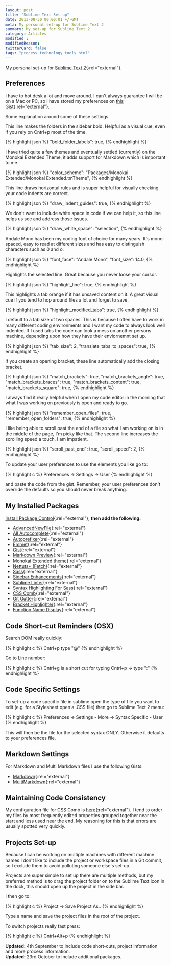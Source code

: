 ```yaml
---
layout: post
title: "Sublime Text Set-up"
date: 2013-08-30 00:00:01 +/-GMT
meta: My personal set-up for Sublime Text 2
summary: My set-up for Sublime Text 2
category: Articles
modified :
modifiedReason:
twitterCard: false
tags: "process technology tools html"
---
```


My personal set-up for [Sublime Text 2](https://www.sublimetext.com "Sublime Text 2"){:rel="external"}.

## Preferences

I have to hot desk a lot and move around. I can't always guarantee I will be on a Mac or PC, so I have stored my preferences on [this Gist](https://gist.github.com/vipickering/6375327){:rel="external"}.

Some explanation around some of these settings.

This line makes the folders in the sidebar bold. Helpful as a visual cue, even if you rely on Cntrl+p most of the time.

{% highlight json %}
  "bold_folder_labels": true,
{% endhighlight %}

I have tried quite a few themes and eventually settled (currently) on the Monokai Extended Theme, it adds support for Markdown which is important to me.

{% highlight json %}
  "color_scheme": "Packages/Monokai Extended/Monokai Extended.tmTheme",
{% endhighlight %}

This line draws horizontal rules and is super helpful for visually checking your code indents are correct.

{% highlight json %}
  "draw_indent_guides": true,
{% endhighlight %}

We don't want to include white space in code if we can help it, so this line helps us see and address those issues.

{% highlight json %}
  "draw_white_space": "selection",
{% endhighlight %}

Andale Mono has been my coding font of choice for many years. It's mono-spaced, easy to read at different sizes and has easy to distinguish characters such as 0 and o.

{% highlight json %}
  "font_face": "Andale Mono",
  "font_size": 14.0,
{% endhighlight %}

Highlights the selected line. Great because you never loose your cursor.

{% highlight json %}
  "highlight_line": true,
{% endhighlight %}

This highlights a tab orange if it has unsaved content on it. A great visual cue if you tend to hop around files a lot and forget to save.

{% highlight json %}
  "highlight_modified_tabs": true,
{% endhighlight %}

I default to a tab size of two spaces. This is because I often have to work in many different coding environments and I want my code to always look well indented. If I used tabs the code can look a mess on another persons machine, depending upon how they have their enviornemnt set up.

{% highlight json %}
  "tab_size": 2,
  "translate_tabs_to_spaces": true,
{% endhighlight %}

If you create an opening bracket, these line automatically add the closing bracket.

{% highlight json %}
  "match_brackets": true,
  "match_brackets_angle": true,
  "match_brackets_braces": true,
  "match_brackets_content": true,
  "match_brackets_square": true,
{% endhighlight %}

I always find it really helpful when I open my code editor in the morning that what I was working on previously is open and ready to go.

{% highlight json %}
  "remember_open_files": true,
  "remember_open_folders": true,
{% endhighlight %}

I like being able to scroll past the end of a file so what I am working on is in the middle of the page, I'm picky like that.
The second line increases the scrolling speed a touch, I am impatient.

{% highlight json %}
  "scroll_past_end": true,
  "scroll_speed": 2,
{% endhighlight %}

To update your user preferences to use the elements you like go to:

{% highlight c %}
  Preferences -> Settings -> User
{% endhighlight %}

and paste the code from the gist. Remember, your user preferences don't override the defaults so you should never break anything.

## My Installed Packages
[Install Package Control](https://packagecontrol.io){:rel="external"}, **then add the following:**

-  [AdvancedNewFile](https://github.com/skuroda/Sublime-AdvancedNewFile){:rel="external"}
-  [All Autocomplete](https://github.com/alienhard/SublimeAllAutocomplete){:rel="external"}
-  [Autoprefixer](https://github.com/sindresorhus/sublime-autoprefixer){:rel="external"}
-  [Emmet](http://docs.emmet.io){:rel="external"}
-  [Gist](https://github.com/condemil/Gist){:rel="external"}
-  [Markdown Preview](https://github.com/revolunet/sublimetext-markdown-preview){:rel="external"}
-  [Monokai Extended theme](https://github.com/jonschlinkert/sublime-monokai-extended){:rel="external"}
-  [Nettuts+ (Fetch)](http://net.tutsplus.com/articles/news/introducing-nettuts-fetch/){:rel="external"}
-  [Sass](https://github.com/mischah/Sublime-Text-2-Settings/tree/master/Sass){:rel="external"}
-  [Sidebar Enhancements](https://github.com/titoBouzout/SideBarEnhancements/tree/st3){:rel="external"}
-  [Sublime Linter](https://github.com/SublimeLinter/SublimeLinter){:rel="external"}
-  [Syntax Highlighting For Sass](https://github.com/P233/Syntax-highlighting-for-Sass){:rel="external"}
-  [CSS Comb](http://csscomb.com){:rel="external"}
-  [Git Gutter](https://github.com/jisaacks/GitGutter){:rel="external"}
-  [Bracket Highlighter](https://github.com/facelessuser/BracketHighlighter){:rel="external"}
-  [Function Name Display](https://github.com/akrabat/SublimeFunctionNameDisplay){:rel="external"}

## Code Short-cut Reminders (OSX)

Search DOM really quickly:

{% highlight c %}
Cntrl+p type "@"
{% endhighlight %}

Go to Line number:

{% highlight c %}
Cntrl+g is a short cut for typing Cntrl+p -> type ":"
{% endhighlight %}

## Code Specific Settings
To set-up a code specific file in sublime open the type of file you want to edit (e.g. for a Stylesheet open a .CSS file) then go to Sublime Text 2 menu:

{% highlight c %}
Preferences -> Settings - More -> Syntax Specific - User
{% endhighlight %}

This will then be the file for the selected syntax ONLY. Otherwise it defaults to your preferences file.

## Markdown Settings

For Markdown and Multi Markdown files I use the following Gists:

-  [Markdown](https://gist.github.com/vipickering/6672778){:rel="external"}
-  [MultiMarkdown](https://gist.github.com/vipickering/6672771){:rel="external"}

## Maintaining Code Consistency

My configuration file for CSS Comb is [here](https://gist.github.com/vipickering/6582514){:rel="external"}. I tend to order my files by most frequently edited properties grouped together near the start and less used near the end. My reasoning for this is that errors are usually spotted very quickly.

## Projects Set-up
Because I can be working on multiple machines with different machine names I don't like to include the project or workspace files in a Git commit, so I exclude them to avoid polluting someone else's set-up.

Projects are super simple to set up there are multiple methods, but my preferred method is to drag the project folder on to the Sublime Text icon in the dock, this should open up the project in the side bar.

I then go to:

{% highlight c %}
Project -> Save Project As..
{% endhighlight %}

Type a name and save the project files in the root of the project.

To switch projects really fast press:

{% highlight c %}
Cntrl+Alt+p
{% endhighlight %}

<p class="updateHighlight"><strong>Updated:</strong> 4th September to include code short-cuts, project information and more process information.<br/><strong>Updated:</strong> 23rd October to include additional packages.</p>



